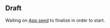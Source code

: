 ## Draft

Waiting on [App seed](https://github.com/open-app/open-app-mobile) to finalize in order to start.
